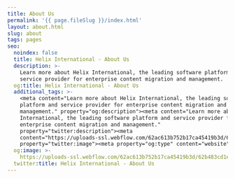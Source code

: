 ```yaml
---
title: About Us
permalink: '{{ page.fileSlug }}/index.html'
layout: about.html
slug: about
tags: pages
seo:
  noindex: false
  title: Helix International - About Us
  description: >-
    Learn more about Helix International, the leading software platform and
    service provider for enterprise content migration and management.
  og:title: Helix International - About Us
  additional_tags: >-
    <meta content="Learn more about Helix International, the leading software
    platform and service provider for enterprise content migration and
    management." property="og:description"><meta content="Learn more about Helix
    International, the leading software platform and service provider for
    enterprise content migration and management."
    property="twitter:description"><meta
    content="https://uploads-ssl.webflow.com/62ac613b752b17ca45419b3d/62b483cd1ef6205d18fd6507_meta-image.png"
    property="twitter:image"><meta property="og:type" content="website">
  og:image: >-
    https://uploads-ssl.webflow.com/62ac613b752b17ca45419b3d/62b483cd1ef6205d18fd6507_meta-image.png
  twitter:title: Helix International - About Us
---
```



